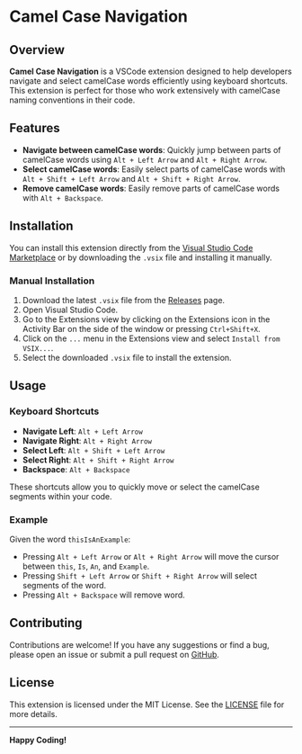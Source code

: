# Camel Case Navigation

<!-- ![Logo](images/logo.png) -->

## Overview

**Camel Case Navigation** is a VSCode extension designed to help developers navigate and select camelCase words efficiently using keyboard shortcuts. This extension is perfect for those who work extensively with camelCase naming conventions in their code.

## Features

- **Navigate between camelCase words**: Quickly jump between parts of camelCase words using `Alt + Left Arrow` and `Alt + Right Arrow`.
- **Select camelCase words**: Easily select parts of camelCase words with `Alt + Shift + Left Arrow` and `Alt + Shift + Right Arrow`.
- **Remove camelCase words**: Easily remove parts of camelCase words with `Alt + Backspace`.

## Installation

You can install this extension directly from the [Visual Studio Code Marketplace](https://marketplace.visualstudio.com/) or by downloading the `.vsix` file and installing it manually.

### Manual Installation

1. Download the latest `.vsix` file from the [Releases](https://github.com/your-repo-name/releases) page.
2. Open Visual Studio Code.
3. Go to the Extensions view by clicking on the Extensions icon in the Activity Bar on the side of the window or pressing `Ctrl+Shift+X`.
4. Click on the `...` menu in the Extensions view and select `Install from VSIX...`.
5. Select the downloaded `.vsix` file to install the extension.

## Usage

### Keyboard Shortcuts

- **Navigate Left**: `Alt + Left Arrow`
- **Navigate Right**: `Alt + Right Arrow`
- **Select Left**: `Alt + Shift + Left Arrow`
- **Select Right**: `Alt + Shift + Right Arrow`
- **Backspace**: `Alt + Backspace`

These shortcuts allow you to quickly move or select the camelCase segments within your code.

### Example

Given the word `thisIsAnExample`:

- Pressing `Alt + Left Arrow` or `Alt + Right Arrow` will move the cursor between `this`, `Is`, `An`, and `Example`.
- Pressing `Shift + Left Arrow` or `Shift + Right Arrow` will select segments of the word.
- Pressing `Alt + Backspace` will remove word.

## Contributing

Contributions are welcome! If you have any suggestions or find a bug, please open an issue or submit a pull request on [GitHub](https://github.com/sobhan-yaghobi/camel-case-navigation).

## License

This extension is licensed under the MIT License. See the [LICENSE](LICENSE) file for more details.

---

**Happy Coding!**

